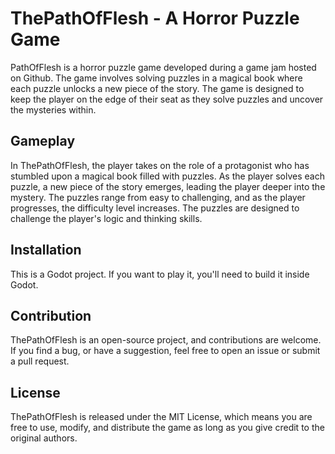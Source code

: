 # ThePathOfFlesh - A Horror Puzzle Game

PathOfFlesh is a horror puzzle game developed during a game jam hosted on Github. The game involves solving puzzles in a magical book where each puzzle unlocks a new piece of the story. The game is designed to keep the player on the edge of their seat as they solve puzzles and uncover the mysteries within.

## Gameplay

In ThePathOfFlesh, the player takes on the role of a protagonist who has stumbled upon a magical book filled with puzzles. As the player solves each puzzle, a new piece of the story emerges, leading the player deeper into the mystery. The puzzles range from easy to challenging, and as the player progresses, the difficulty level increases. The puzzles are designed to challenge the player's logic and thinking skills.


## Installation

This is a Godot project. If you want to play it, you'll need to build it inside Godot.

## Contribution

ThePathOfFlesh is an open-source project, and contributions are welcome. If you find a bug, or have a suggestion, feel free to open an issue or submit a pull request.

## License

ThePathOfFlesh is released under the MIT License, which means you are free to use, modify, and distribute the game as long as you give credit to the original authors.

